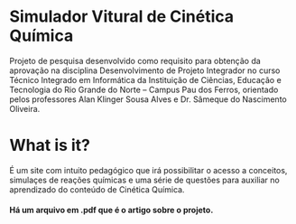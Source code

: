# Simulador Vitural de Cinética Química
Projeto de pesquisa desenvolvido como requisito para obtenção da aprovação na disciplina Desenvolvimento de Projeto Integrador no curso Técnico Integrado em Informática da Instituição de Ciências, Educação e Tecnologia do Rio Grande do Norte – Campus Pau dos Ferros, orientado pelos professores Alan Klinger Sousa Alves e Dr. Sâmeque do Nascimento Oliveira.

# What is it?
É um site com intuito pedagógico que irá possibilitar o acesso a conceitos, simulaçes de reações químicas e uma série de questões para auxiliar no aprendizado do conteúdo de Cinética Química.

#### Há um arquivo em .pdf que é o artigo sobre o projeto.
